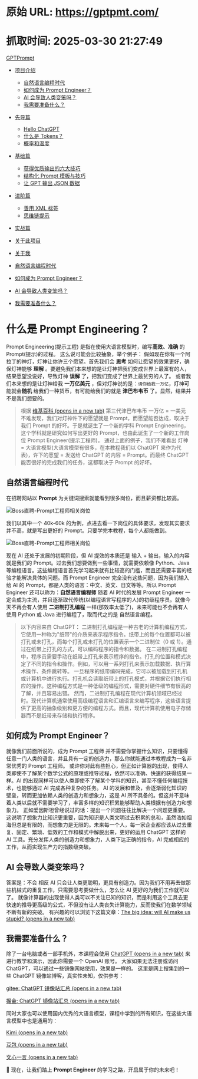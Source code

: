 # 原始 URL: https://gptpmt.com/

# 抓取时间: 2025-03-30 21:27:49

[GPTPrompt](https://gptpmt.com/)

- [项目介绍](https://gptpmt.com/)
  - [自然语言编程时代](https://gptpmt.com/#自然语言编程时代)
  - [如何成为 Prompt Engineer？](https://gptpmt.com/#如何成为-prompt-engineer)
  - [AI 会导致人类变笨吗？](https://gptpmt.com/#ai-会导致人类变笨吗)
  - [我需要准备什么？](https://gptpmt.com/#我需要准备什么)
- [先导篇](https://gptpmt.com/preface)
  - [Hello ChatGPT](https://gptpmt.com/preface/hello)
  - [什么是 Tokens？](https://gptpmt.com/preface/basics_token)
  - [概率和温度](https://gptpmt.com/preface/basics_probability)
- [基础篇](https://gptpmt.com/foundation)
  - [获得优质输出的六大技巧](https://gptpmt.com/foundation/grammar)
  - [结构化 Prompt 模板与技巧](https://gptpmt.com/foundation/structured)
  - [让 GPT 输出 JSON 数据](https://gptpmt.com/foundation/json_format)
- [进阶篇](https://gptpmt.com/advance)
  - [善用 XML 标签](https://gptpmt.com/advance/use_xml)
  - [思维链提示](https://gptpmt.com/advance/let_think)
- [实战篇](https://gptpmt.com/practice)
- [关于此项目](https://gptpmt.com/about)
- [关于我](https://gptpmt.com/contact)

- [自然语言编程时代](https://gptpmt.com/#自然语言编程时代)
- [如何成为 Prompt Engineer？](https://gptpmt.com/#如何成为-prompt-engineer)
- [AI 会导致人类变笨吗？](https://gptpmt.com/#ai-会导致人类变笨吗)
- [我需要准备什么？](https://gptpmt.com/#我需要准备什么)

# 什么是 Prompt Engineering？

Prompt Engineering(提示工程) 是指在使用大语言模型时，编写**高效、准确** 的 Prompt(提示)的过程。
这么说可能会比较抽象，举个例子：
假如现在你有一个阿拉丁的神灯，灯神让你许三个愿望。首先我们会 **思考** 如何让愿望的效果更好，确保灯神能够 **理解** 。要避免我们本来想的是让灯神把我们变成世界上最富有的人，结果愿望没说好，导致灯神 **误解** 了，把我们变成了世界上最贫穷的人了。
或者我们本来想的是让灯神给我 **一万亿美元** ，但对灯神说的是：`请你给我一万亿`，灯神可能就会**随机** 给我们一种货币，有可能给我们的就是 **津巴布韦币** 了。显然，结果并不是我们想要的。

> 根据 [维基百科 (opens in a new tab)](https://zh.wikipedia.org/zh-hans/%E6%B4%A5%E5%B7%B4%E5%B8%83%E9%9F%8B%E5%85%83#%E7%AC%AC%E4%B8%89%E4%BB%A3) 第三代津巴布韦币 一万亿 = 一美元
> 不难发现，我们对灯神许下的愿望就是 Prompt，而愿望能否达成，取决于我们 Prompt 的好坏。于是就诞生了一个新的学科 Prompt Engineering，这个学科就是研究如何写出更好的 Prompt，也由此诞生了一个新的工作岗位 Prompt Engineer(提示工程师)。
> 通过上面的例子，我们不难看出 灯神 = 大语言模型(大语言模型有很多，在本教程我们以 ChatGPT 来作为代表)，许下的愿望 = 发送给 ChatGPT 的内容 = Prompt。而最终 ChatGPT 能否很好的完成我们的任务，这都取决于 Prompt 的好坏。

## 自然语言编程时代[](https://gptpmt.com/#自然语言编程时代)

在招聘网站以 **Prompt** 为关键词搜索就能看到很多岗位，而且薪资都比较高。


![Boss直聘-Prompt工程师相关岗位](https://gptpmt.com/_next/image?url=%2F_next%2Fstatic%2Fmedia%2Fboss-prompt-1.248578fd.png&w=3840&q=75)

我们以其中一个 40k-60k 的为例，点进去看一下岗位的具体要求，发现其实要求并不高，就是写出更好的 Prompt。只要学完本教程，每个人都能做到。

![Boss直聘-Prompt工程师相关岗位](https://gptpmt.com/_next/image?url=%2F_next%2Fstatic%2Fmedia%2Fboss-prompt-2.be303049.png&w=3840&q=75)

现在 AI 还处于发展的初期阶段，但 AI 提效的本质还是 输入 + 输出，输入的内容就是我们的 Prompt。过去我们想要做到一些事情，就需要依赖像 Python、Java 等编程语言。这些编程语言首先学习起来就有比较高的门槛，而且还需要丰富的经验才能解决具体的问题。而 Prompt Engineer 完全没有这些问题，因为我们输入给 AI 的 Prompt，都是人类的语言：中文、英文、日文等等。所以 Prompt Engineer 还可以称为：**自然语言编程师**
随着 AI 时代的发展 Prompt Engineer 一定会成为主流，并且逐渐取代传统(以编程语言写程序的人)的初级程序员。就像今天不再会有人使用 **二进制打孔编程** 一样(那效率太低了)，未来可能也不会再有人使用 Python 或 Java 进行编程了，取而代之的是 自然语言编程。

> 以下内容来自 ChatGPT：
> 二进制打孔编程是一种古老的计算机编程方式，它使用一种称为"纸带"的介质来表示程序指令。纸带上的每个位置都可以被打孔或未打孔，而每个打孔或未打孔的位置表示一个二进制位（0 或 1）。通过在纸带上打孔的方式，可以编码程序的指令和数据。
> 在二进制打孔编程中，程序员需要手动在纸带上打孔来表示程序的指令。打孔的位置和模式决定了不同的指令和操作。例如，可以用一系列打孔来表示加载数据、执行算术操作、条件跳转等。
> 一旦程序的纸带编码完成，它可以被加载到打孔机或计算机中进行执行。打孔机会读取纸带上的打孔模式，并根据它们执行相应的操作。这种编程方式是一种低级的编程形式，需要对硬件细节有很高的了解，并且容易出错。
> 然而，二进制打孔编程在现代计算机领域已经过时。现代计算机通常使用高级编程语言和汇编语言来编写程序，这些语言提供了更高的抽象级别和更方便的编程方式。而且，现代计算机使用电子存储器而不是纸带来存储和执行程序。

## 如何成为 Prompt Engineer？[](https://gptpmt.com/#如何成为-prompt-engineer)

就像我们前面所说的，成为 Prompt 工程师 并不需要你掌握什么知识，只要懂得任意一门人类的语言，并且具有一定的创造力，那么你就能通过本教程成为一名非常优秀的 Prompt 工程师。
或许你对此有些担心，但正如计算器的出现，使得人类即使不了解某个数学公式的原理或推导过程，依然可以准确、快速的获得结果一样。AI 的出现同样可以使人类即使不了解某个学科的知识，甚至不懂任何编程技术，也能够通过 AI 完成各种复杂的任务。
AI 的发展和普及，会逐渐弱化知识的壁垒，转而更加依赖人类的创造力和想象力，这是 AI 所不具备的。但这并不意味着人类以后就不需要学习了，丰富多样的知识积累能够帮助人类根据有创造力和想象力。
正如爱因斯坦曾经说过的话：提出一个问题往往比解决一个问题更重要。
这说明了想象力比知识更重要，因为知识是人类文明过去积累的总和，虽然浩如烟海但总是有限的，而想象力是无限的。未来每一个人，每一家企业都应该从过去重复、固定、繁琐、低效的工作和模式中解脱出来，更好的运用 ChatGPT 这样的 AI 工具。充分发挥人类的创造力和想象力，人类下达正确的指令，AI 完成相应的工作，从而实现生产力的指数级突破。

## AI 会导致人类变笨吗？[](https://gptpmt.com/#ai-会导致人类变笨吗)

答案是：不会
相反 AI 只会让人类更聪明，更具有创造力。因为我们不用再去做那些机械式的重复工作，只需要思考要做什么，怎么让 AI 更好的为我们工作就可以了。
就像计算器的出现使得人类可以不关注已知的知识，而是利用这个工具去更快速的推导更高级的公式，不但没有让人类丧失计算能力，反而使我们在数学领域不断有新的突破。
有兴趣的可以浏览下这篇文章：[The big idea: will AI make us stupid? (opens in a new tab)](https://www.theguardian.com/books/2023/jun/19/the-big-idea-will-ai-make-us-stupid)

## 我需要准备什么？[](https://gptpmt.com/#我需要准备什么)

除了一台电脑或者一部手机外，本课程会使用 [ChatGPT (opens in a new tab)](https://chat.openai.com) 来进行教学和演示，因此你需要一个 OpenAI 账号。
大家如果无法注册或访问 ChatGPT，可以通过一些镜像网站使用，效果是一样的。
这里是网上搜集到的一些 ChatGPT 镜像站博客，真实性未知，仅供参考：

[gitee: ChatGPT 镜像站汇总 (opens in a new tab)](https://gitee.com/click33/chatgpt---mirror-station-summary)

[掘金: ChatGPT 镜像站汇总 (opens in a new tab)](https://juejin.cn/post/7226974035464192055)

同时大家也可以使用国内优秀的大语言模型，课程中学到的所有知识，在这些大语言模型中也是通用的：

[Kimi (opens in a new tab)](https://kimi.moonshot.cn/)

[豆包 (opens in a new tab)](https://www.doubao.com/)

[文心一言 (opens in a new tab)](https://yiyan.baidu.com/)

🎉 现在，让我们踏上 **Prompt Engineer** 的学习之路，开启属于你的未来吧！
